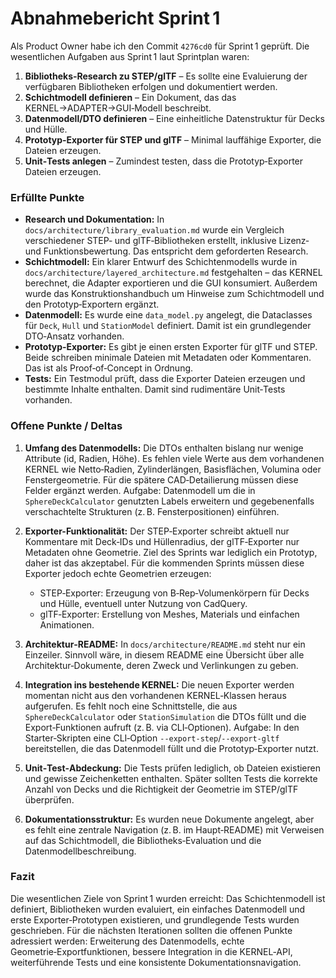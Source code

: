 # Abnahmebericht Sprint 1

Als Product Owner habe ich den Commit `4276cd0` für Sprint 1 geprüft. Die wesentlichen Aufgaben aus Sprint 1 laut Sprintplan waren:

1. **Bibliotheks‑Research zu STEP/glTF** – Es sollte eine Evaluierung der verfügbaren Bibliotheken erfolgen und dokumentiert werden.
2. **Schichtmodell definieren** – Ein Dokument, das das KERNEL→ADAPTER→GUI‑Modell beschreibt.
3. **Datenmodell/DTO definieren** – Eine einheitliche Datenstruktur für Decks und Hülle.
4. **Prototyp‑Exporter für STEP und glTF** – Minimal lauffähige Exporter, die Dateien erzeugen.
5. **Unit‑Tests anlegen** – Zumindest testen, dass die Prototyp‑Exporter Dateien erzeugen.

### Erfüllte Punkte

* **Research und Dokumentation:** In `docs/architecture/library_evaluation.md` wurde ein Vergleich verschiedener STEP‑ und glTF‑Bibliotheken erstellt, inklusive Lizenz‑ und Funktionsbewertung. Das entspricht dem geforderten Research.
* **Schichtmodell:** Ein klarer Entwurf des Schichtenmodells wurde in `docs/architecture/layered_architecture.md` festgehalten – das KERNEL berechnet, die Adapter exportieren und die GUI konsumiert. Außerdem wurde das Konstruktionshandbuch um Hinweise zum Schichtmodell und den Prototyp‑Exportern ergänzt.
* **Datenmodell:** Es wurde eine `data_model.py` angelegt, die Dataclasses für `Deck`, `Hull` und `StationModel` definiert. Damit ist ein grundlegender DTO‑Ansatz vorhanden.
* **Prototyp‑Exporter:** Es gibt je einen ersten Exporter für glTF und STEP. Beide schreiben minimale Dateien mit Metadaten oder Kommentaren. Das ist als Proof‑of‑Concept in Ordnung.
* **Tests:** Ein Testmodul prüft, dass die Exporter Dateien erzeugen und bestimmte Inhalte enthalten. Damit sind rudimentäre Unit‑Tests vorhanden.

### Offene Punkte / Deltas

1. **Umfang des Datenmodells:** Die DTOs enthalten bislang nur wenige Attribute (id, Radien, Höhe). Es fehlen viele Werte aus dem vorhandenen KERNEL wie Netto‑Radien, Zylinderlängen, Basisflächen, Volumina oder Fenstergeometrie. Für die spätere CAD‑Detailierung müssen diese Felder ergänzt werden. Aufgabe: Datenmodell um die in `SphereDeckCalculator` genutzten Labels erweitern und gegebenenfalls verschachtelte Strukturen (z. B. Fensterpositionen) einführen.

2. **Exporter-Funktionalität:** Der STEP‑Exporter schreibt aktuell nur Kommentare mit Deck‑IDs und Hüllenradius, der glTF‑Exporter nur Metadaten ohne Geometrie. Ziel des Sprints war lediglich ein Prototyp, daher ist das akzeptabel. Für die kommenden Sprints müssen diese Exporter jedoch echte Geometrien erzeugen:

   * STEP‑Exporter: Erzeugung von B‑Rep‑Volumenkörpern für Decks und Hülle, eventuell unter Nutzung von CadQuery.
   * glTF‑Exporter: Erstellung von Meshes, Materials und einfachen Animationen.

3. **Architektur‑README:** In `docs/architecture/README.md` steht nur ein Einzeiler. Sinnvoll wäre, in diesem README eine Übersicht über alle Architektur‑Dokumente, deren Zweck und Verlinkungen zu geben.

4. **Integration ins bestehende KERNEL:** Die neuen Exporter werden momentan nicht aus den vorhandenen KERNEL‑Klassen heraus aufgerufen. Es fehlt noch eine Schnittstelle, die aus `SphereDeckCalculator` oder `StationSimulation` die DTOs füllt und die Export‑Funktionen aufruft (z. B. via CLI‑Optionen). Aufgabe: In den Starter‑Skripten eine CLI‑Option `--export-step`/`--export-gltf` bereitstellen, die das Datenmodell füllt und die Prototyp‑Exporter nutzt.

5. **Unit‑Test‑Abdeckung:** Die Tests prüfen lediglich, ob Dateien existieren und gewisse Zeichenketten enthalten. Später sollten Tests die korrekte Anzahl von Decks und die Richtigkeit der Geometrie im STEP/glTF überprüfen.

6. **Dokumentationsstruktur:** Es wurden neue Dokumente angelegt, aber es fehlt eine zentrale Navigation (z. B. im Haupt‑README) mit Verweisen auf das Schichtmodell, die Bibliotheks‑Evaluation und die Datenmodellbeschreibung.

### Fazit

Die wesentlichen Ziele von Sprint 1 wurden erreicht: Das Schichtenmodell ist definiert, Bibliotheken wurden evaluiert, ein einfaches Datenmodell und erste Exporter‑Prototypen existieren, und grundlegende Tests wurden geschrieben. Für die nächsten Iterationen sollten die offenen Punkte adressiert werden: Erweiterung des Datenmodells, echte Geometrie‑Exportfunktionen, bessere Integration in die KERNEL‑API, weiterführende Tests und eine konsistente Dokumentationsnavigation.
